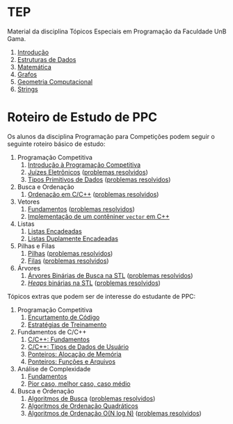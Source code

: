 # TEP

Material da disciplina Tópicos Especiais em Programação da Faculdade UnB Gama.

1. [Introdução](Introducao/README.md)
1. [Estruturas de Dados](Estruturas_de_Dados/README.md)
1. [Matemática](Matematica/README.md)
1. [Grafos](Grafos/README.md)
1. [Geometria Computacional](Geometria_Computacional/README.md)
1. [Strings](Strings/README.md)

# Roteiro de Estudo de PPC

Os alunos da disciplina Programação para Competições podem seguir o seguinte roteiro básico de estudo:


1. Programação Competitiva
    1. [Introdução à Programação Competitiva](slides/PI-1/PI-1.pdf)
    1. [Juízes Eletrônicos](slides/PI-2/PI-2.pdf) ([problemas resolvidos](problems/PI-2/PI-2.pdf))
    1. [Tipos Primitivos de Dados](slides/PI-3/PI-3.pdf) ([problemas resolvidos](problems/PI-3/PI-3.pdf))
1. Busca e Ordenação
    1. [Ordenação em C/C++](slides/BO-4/BO-4.pdf) ([problemas resolvidos](problems/BO-4/BO-4.pdf))
1. Vetores
    1. [Fundamentos](slides/VT-1/VT-1.pdf) ([problemas resolvidos](problems/VT-1/VT-1.pdf))
    1. [Implementação de um contêniner `vector` em C++](slides/VT-2/VT-2.pdf) 
1. Listas
    1. [Listas Encadeadas](slides/LE-1/LE-1.pdf)
    1. [Listas Duplamente Encadeadas](slides/LE-2/LE-2.pdf)
1. Pilhas e Filas
    1. [Pilhas](slides/PF-1/PF-1.pdf) ([problemas resolvidos](problems/PF-1/PF-2.pdf))
    1. [Filas](slides/PF-2/PF-2.pdf) ([problemas resolvidos](problems/PF-2/PF-2.pdf))
1. Árvores
    1. [Árvores Binárias de Busca na STL](slides/TR-7/TR-7.pdf) ([problemas resolvidos](problems/TR-7/TR-7.pdf))
    1. [_Heaps_ binárias na STL](slides/BH-2/BH-2.pdf) ([problemas resolvidos](problems/BH-2/BH-2.pdf))

Tópicos extras que podem ser de interesse do estudante de PPC:

1. Programação Competitiva
    1. [Encurtamento de Código](slides/PI-4/PI-4.pdf)
    1. [Estratégias de Treinamento](slides/PI-5/PI-5.pdf)
1. Fundamentos de C/C++
    1. [C/C++: Fundamentos](slides/RC-1/RC-1.pdf)
    1. [C/C++: Tipos de Dados de Usuário](slides/RC-2/RC-2.pdf)
    1. [Ponteiros: Alocação de Memória](slides/PT-1/PT-1.pdf)
    1. [Ponteiros: Funções e Arquivos](slides/PT-2/PT-2.pdf)
1. Análise de Complexidade
    1. [Fundamentos](slides/AC-1/AC-1.pdf)
    1. [Pior caso, melhor caso, caso médio](slides/AC-2/AC-2.pdf)
1. Busca e Ordenação
    1. [Algoritmos de Busca](slides/BO-1/BO-1.pdf) ([problemas resolvidos](problems/BO-1/BO-1.pdf))
    1. [Algoritmos de Ordenação Quadráticos](slides/BO-2/BO-2.pdf)
    1. [Algoritmos de Ordenação O(N log N)](slides/BO-3/BO-3.pdf) ([problemas resolvidos](problems/BO-3/BO-3.pdf))
